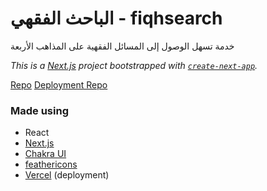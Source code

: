 # الباحث الفقهي - fiqhsearch

خدمة تسهل الوصول إلى المسائل الفقهية على المذاهب الأربعة

_This is a [Next.js](https://nextjs.org/) project bootstrapped with [`create-next-app`](https://github.com/vercel/next.js/tree/canary/packages/create-next-app)._

[Repo](https://github.com/fiqhsearch/web)
[Deployment Repo](https://github.com/BasicPixel/fiqhsearch)

### Made using

- React
- [Next.js](https://nextjs.org)
- [Chakra UI](https://chakra-ui.com)
- [feathericons](https://feathericons.com)
- [Vercel](https://vercel.com) (deployment)
